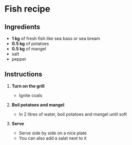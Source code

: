 # Fish recipe

## Ingredients

- **1 kg** of fresh fish like sea bass or sea bream
- **0.5 kg** of potatoes
- **0.5 kg** of mangel
- salt
- pepper

## Instructions

1. **Turn on the grill**
   - Ignite coals
  
2. **Boil potatoes and mangel**
   - In 2 litres of water, boil potatoes and mangel until soft

3. **Serve**
   - Serve side by side on a nice plate  
   - You can also add a salat next to it